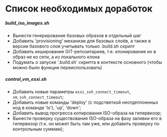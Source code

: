 # Список необходимых доработок

##### build_iso_images.sh

* Вынести генерирование базовых образов в отдельный шаг
* Добавить 'provisioning' механизм для базовых слоёв, а также в версии базового слоя учитывать только .build.sh скрипт
* Добавить кеширование GIT-репозитариев, т.е. клонирование их в образ не из сети, а из локального клона
* Подумать о запуске '.build.sh' скрипта в контексте основного (чтобы можно было функции переиспользовать)

##### control_vm_esxi.sh

* Добавить новые параметры `esxi_ssh_connect_timeout`, `vm_ssh_connect_timeout`;
* Добавить новые команды 'deploy' (с подстветкой неотдеплоенных нод в команде 'ls'), 'up', 'down';
* Добавить вывод прогресса копирования ISO-образа на гипервизор;
* Вынести проверку существования ISO-образа на фазу заливки его в гипервизор (т.к. он может быть там уже,
  или добавить проверку по контрольным суммам);
